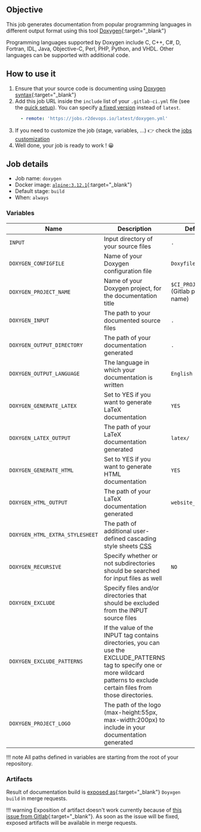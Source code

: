 ## Objective

This job generates documentation from popular programming languages
in different output format using this tool [Doxygen](https://www.doxygen.nl/){:target="_blank"}

Programming languages supported by Doxygen include C, C++, C#, D, Fortran, IDL, Java, Objective-C, Perl, PHP, Python, and VHDL.
Other languages can be supported with additional code.
## How to use it


1. Ensure that your source code is documenting using [Doxygen syntax](https://www.doxygen.nl/manual/docblocks.html){:target="_blank"}
1. Add this job URL inside the `include` list of your `.gitlab-ci.yml` file (see the [quick setup](/use-the-hub/#quick-setup)). You can specify [a fixed version](#changelog) instead of `latest`.
    ```yaml
      - remote: 'https://jobs.r2devops.io/latest/doxygen.yml'
    ```
3. If you need to customize the job (stage, variables, ...) 👉 check the [jobs
   customization](/use-the-hub/#jobs-customization)
4. Well done, your job is ready to work ! 😀

## Job details

* Job name: `doxygen`
* Docker image: [`alpine:3.12.1`](https://hub.docker.com/_/alpine){:target="_blank"}
* Default stage: `build`
* When: `always`


### Variables

| Name | Description | Default |
| ---- | ----------- | ------- |
| `INPUT` <img width=650px>               | Input directory of your source files <img width=125>| `.` <img width=300>|
| `DOXYGEN_CONFIGFILE`               | Name of your Doxygen configuration file| `Doxyfile`|
| `DOXYGEN_PROJECT_NAME`               | Name of your Doxygen project, for the documentation title| `$CI_PROJECT_NAME`  (Gitlab project name) |
| `DOXYGEN_INPUT`               | The path to your documented source files| `.`|
| `DOXYGEN_OUTPUT_DIRECTORY`               | The path of your documentation generated| `.`|
| `DOXYGEN_OUTPUT_LANGUAGE`               | The language in which your documentation is written| `English`|
| `DOXYGEN_GENERATE_LATEX`               | Set to YES if you want to generate LaTeX documentation | `YES`|
| `DOXYGEN_LATEX_OUTPUT`               | The path of your LaTeX documentation generated| `latex/`|
| `DOXYGEN_GENERATE_HTML`               | Set to YES if you want to generate HTML documentation | `YES`|
| `DOXYGEN_HTML_OUTPUT`               | The path of your LaTeX documentation generated| `website_build/`|
| `DOXYGEN_HTML_EXTRA_STYLESHEET`               | The path of additional user-defined cascading style sheets [CSS](https://www.w3schools.com/css/)| ` `|
| `DOXYGEN_RECURSIVE`               | Specify whether or not subdirectories should be searched for input files as well| `NO`|
| `DOXYGEN_EXCLUDE`               | Specify files and/or directories that should be excluded from the INPUT source files| ` `|
| `DOXYGEN_EXCLUDE_PATTERNS`               | If the value of the INPUT tag contains directories, you can use the EXCLUDE_PATTERNS tag to specify one or more wildcard patterns to exclude certain files from those directories.| ` `|
| `DOXYGEN_PROJECT_LOGO`               | The path of the logo (max-height:55px, max-width:200px) to include in your documentation generated| ` `|


!!! note
    All paths defined in variables are starting from the root of your repository.

### Artifacts

Result of documentation build is [exposed
as](https://docs.gitlab.com/ee/ci/yaml/#artifactsexpose_as){:target="_blank"} `Doyxgen build` in
merge requests.

!!! warning
    Exposition of artifact doesn't work currently because of [this issue from
    Gitlab](https://gitlab.com/gitlab-org/gitlab/-/issues/37129){:target="_blank"}. As soon as
    the issue will be fixed, exposed artifacts will be available in merge
    requests.
